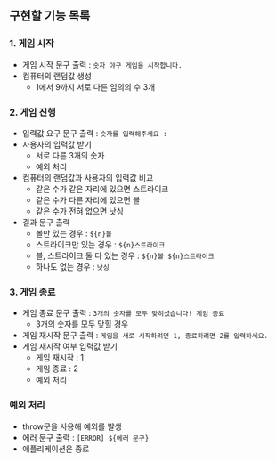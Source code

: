 ## 구현할 기능 목록

### 1. 게임 시작

- 게임 시작 문구 출력 : `숫자 야구 게임을 시작합니다.`
- 컴퓨터의 랜덤값 생성
  - 1에서 9까지 서로 다른 임의의 수 3개

### 2. 게임 진행

- 입력값 요구 문구 출력 : `숫자를 입력해주세요 :`
- 사용자의 입력값 받기
  - 서로 다른 3개의 숫자
  - 예외 처리
- 컴퓨터의 랜덤값과 사용자의 입력값 비교
  - 같은 수가 같은 자리에 있으면 스트라이크
  - 같은 수가 다른 자리에 있으면 볼
  - 같은 수가 전혀 없으면 낫싱
- 결과 문구 출력
  - 볼만 있는 경우 : `${n}볼`
  - 스트라이크만 있는 경우 : `${n}스트라이크`
  - 볼, 스트라이크 둘 다 있는 경우 : `${n}볼 ${n}스트라이크`
  - 하나도 없는 경우 : `낫싱`

### 3. 게임 종료

- 게임 종료 문구 출력 : `3개의 숫자를 모두 맞히셨습니다! 게임 종료`
  - 3개의 숫자를 모두 맞힐 경우
- 게임 재시작 문구 출력 : `게임을 새로 시작하려면 1, 종료하려면 2를 입력하세요.`
- 게임 재시작 여부 입력값 받기
  - 게임 재시작 : 1
  - 게임 종료 : 2
  - 예외 처리

### 예외 처리

- throw문을 사용해 예외를 발생
- 에러 문구 출력 : `[ERROR] ${에러 문구}`
- 애플리케이션은 종료
